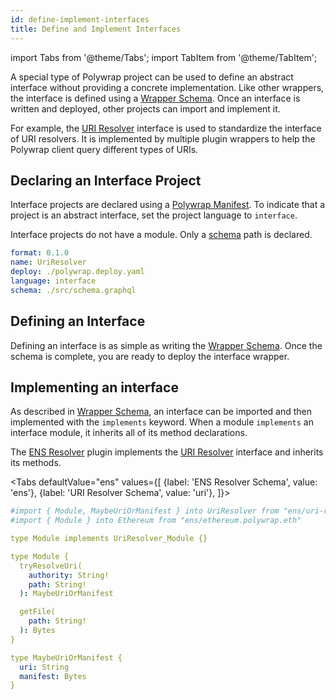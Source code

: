 ```yaml
---
id: define-implement-interfaces
title: Define and Implement Interfaces
---
```


import Tabs from '@theme/Tabs';
import TabItem from '@theme/TabItem';

A special type of Polywrap project can be used to define an abstract interface without providing a concrete implementation.
Like other wrappers, the interface is defined using a [Wrapper Schema](./wrapper-schema).
Once an interface is written and deployed, other projects can import and implement it.

For example, the [URI Resolver](https://github.com/polywrap/monorepo/tree/origin/packages/interfaces/uri-resolver) 
interface is used to standardize the interface of URI resolvers. 
It is implemented by multiple plugin wrappers to help the Polywrap client query different types of URIs.

## Declaring an Interface Project

Interface projects are declared using a [Polywrap Manifest](./create-wasm-wrappers/polylwrap-manifest).
To indicate that a project is an abstract interface, set the project language to `interface`.

Interface projects do not have a module. Only a [schema](./wrapper-schema) path is declared.

```yaml
format: 0.1.0
name: UriResolver
deploy: ./polywrap.deploy.yaml
language: interface
schema: ./src/schema.graphql
```

## Defining an Interface

Defining an interface is as simple as writing the [Wrapper Schema](./wrapper-schema). 
Once the schema is complete, you are ready to deploy the interface wrapper.

## Implementing an interface

As described in [Wrapper Schema](../wrapper-schema#interfaces), 
an interface can be imported and then implemented with the `implements` keyword. 
When a module `implements` an interface module, it inherits all of its method declarations.

The [ENS Resolver](https://github.com/polywrap/monorepo/tree/origin/packages/js/plugins/uri-resolvers/ens-resolver) plugin
implements the [URI Resolver](https://github.com/polywrap/monorepo/tree/origin/packages/interfaces/uri-resolver) interface
and inherits its methods.

<Tabs
defaultValue="ens"
values={[
{label: 'ENS Resolver Schema', value: 'ens'},
{label: 'URI Resolver Schema', value: 'uri'},
]}>
<TabItem value="ens">

```yaml
#import { Module, MaybeUriOrManifest } into UriResolver from "ens/uri-resolver.core.polywrap.eth"
#import { Module } into Ethereum from "ens/ethereum.polywrap.eth"

type Module implements UriResolver_Module {}
```

</TabItem>
<TabItem value="uri">

```yaml
type Module {
  tryResolveUri(
    authority: String!
    path: String!
  ): MaybeUriOrManifest

  getFile(
    path: String!
  ): Bytes
}

type MaybeUriOrManifest {
  uri: String
  manifest: Bytes
}
```

</TabItem>
</Tabs>
